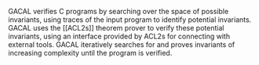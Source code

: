 GACAL verifies C programs by searching over the space of possible invariants, using traces of the input program to identify potential invariants. GACAL uses the [[ACL2s]] theorem prover to verify these potential invariants, using an interface provided by ACL2s for connecting with external tools. GACAL iteratively searches for and proves invariants of increasing complexity until the program is verified.
